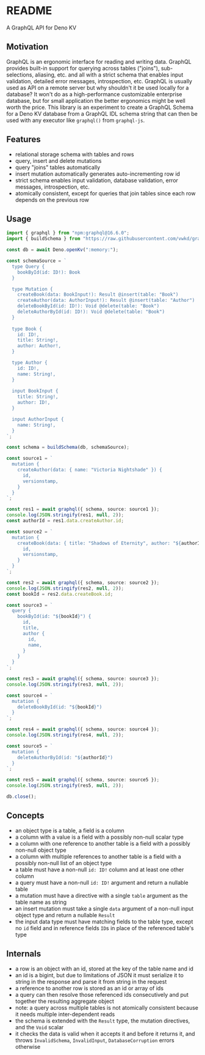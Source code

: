 # README

A GraphQL API for Deno KV



## Motivation

GraphQL is an ergonomic interface for reading and writing data. GraphQL provides built-in support for querying across tables ("joins"), sub-selections, aliasing, etc. and all with a strict schema that enables input validation, detailed error messages, introspection, etc. GraphQL is usually used as API on a remote server but why shouldn't it be used locally for a database? It won't do as a high-performance customizable enterprise database, but for small application the better ergonomics might be well worth the price. This library is an experiment to create a GraphQL Schema for a Deno KV database from a GraphQL IDL schema string that can then be used with any executor like `graphql()` from `graphql-js`.



## Features

- relational storage schema with tables and rows
- query, insert and delete mutations
- query "joins" tables automatically
- insert mutation automatically generates auto-incrementing row id
- strict schema enables input validation, database validation, error messages, introspection, etc.
- atomically consistent, except for queries that join tables since each row depends on the previous row



## Usage

```ts
import { graphql } from "npm:graphql@16.6.0";
import { buildSchema } from "https://raw.githubusercontent.com/vwkd/graphql-denokv/main/src/main.ts";

const db = await Deno.openKv(":memory:");

const schemaSource = `
  type Query {
    bookById(id: ID!): Book
  }

  type Mutation {
    createBook(data: BookInput!): Result @insert(table: "Book")
    createAuthor(data: AuthorInput!): Result @insert(table: "Author")
    deleteBookById(id: ID!): Void @delete(table: "Book")
    deleteAuthorById(id: ID!): Void @delete(table: "Book")
  }
  
  type Book {
    id: ID!,
    title: String!,
    author: Author!,
  }

  type Author {
    id: ID!,
    name: String!,
  }
  
  input BookInput {
    title: String!,
    author: ID!,
  }

  input AuthorInput {
    name: String!,
  }
`;

const schema = buildSchema(db, schemaSource);

const source1 = `
  mutation {
    createAuthor(data: { name: "Victoria Nightshade" }) {
      id,
      versionstamp,
    }
  }
`;

const res1 = await graphql({ schema, source: source1 });
console.log(JSON.stringify(res1, null, 2));
const authorId = res1.data.createAuthor.id;

const source2 = `
  mutation {
    createBook(data: { title: "Shadows of Eternity", author: "${authorId}" }) {
      id,
      versionstamp,
    }
  }
`;

const res2 = await graphql({ schema, source: source2 });
console.log(JSON.stringify(res2, null, 2));
const bookId = res2.data.createBook.id;

const source3 = `
  query {
    bookById(id: "${bookId}") {
      id,
      title,
      author {
        id,
        name,
      }
    }
  }
`;

const res3 = await graphql({ schema, source: source3 });
console.log(JSON.stringify(res3, null, 2));

const source4 = `
  mutation {
    deleteBookById(id: "${bookId}")
  }
`;

const res4 = await graphql({ schema, source: source4 });
console.log(JSON.stringify(res4, null, 2));

const source5 = `
  mutation {
    deleteAuthorById(id: "${authorId}")
  }
`;

const res5 = await graphql({ schema, source: source5 });
console.log(JSON.stringify(res5, null, 2));

db.close();
```



## Concepts

- an object type is a table, a field is a column
- a column with a value is a field with a possibly non-null scalar type
- a column with one reference to another table is a field with a possibly non-null object type
- a column with multiple references to another table is a field with a possibly non-null list of an object type
- a table must have a non-null `id: ID!` column and at least one other column
- a query must have a non-null `id: ID!` argument and return a nullable table
- a mutation must have a directive with a single `table` argument as the table name as string
- an insert mutation must take a single `data` argument of a non-null input object type and return a nullable `Result`
- the input data type must have matching fields to the table type, except no `id` field and in reference fields `ID`s in place of the referenced table's type



## Internals

- a row is an object with an id, stored at the key of the table name and id
- an id is a bigint, but due to limitations of JSON it must serialize it to string in the response and parse it from string in the request
- a reference to another row is stored as an id or array of ids
- a query can then resolve those referenced ids consecutively and put together the resulting aggregate object
- note: a query across multiple tables is not atomically consistent because it needs multiple inter-dependent reads
- the schema is extended with the `Result` type, the mutation directives, and the `Void` scalar
- it checks the data is valid when it accepts it and before it returns it, and throws `InvalidSchema`, `InvalidInput`, `DatabaseCorruption` errors otherwise
